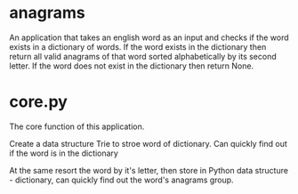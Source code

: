 # anagrams
An application that takes an english word as an input and checks if the word exists in a dictionary of words. If the word exists in the dictionary then return all valid anagrams of that word sorted alphabetically by its second letter. If the word does not exist in the dictionary then return None. 

# core.py
The core function of this application. 

Create a data structure Trie to stroe word of dictionary. Can quickly find out if the word is in the dictionary

At the same resort the word by it's letter, then store in Python data structure - dictionary, can quickly find out the word's anagrams group.

